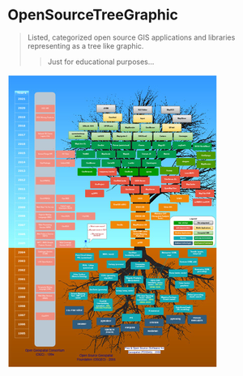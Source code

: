 # OpenSourceTreeGraphic
>Listed, categorized open source GIS applications and libraries representing as a tree like graphic. 
>>Just for educational purposes...

![alt text](https://github.com/muratkendir/OpenSourceTreeGraphic/blob/main/open_source_tree_of_gis_v2_thumbnail.jpg)
